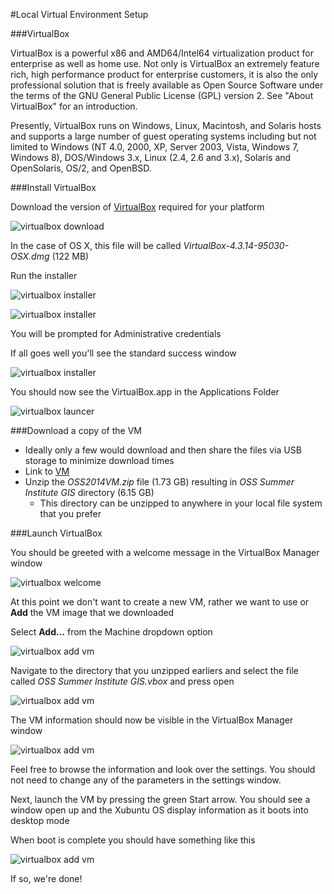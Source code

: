 #Local Virtual Environment Setup

###VirtualBox

VirtualBox is a powerful x86 and AMD64/Intel64 virtualization product for enterprise as well as home use. Not only is VirtualBox an extremely feature rich, high performance product for enterprise customers, it is also the only professional solution that is freely available as Open Source Software under the terms of the GNU General Public License (GPL) version 2. See "About VirtualBox" for an introduction.

Presently, VirtualBox runs on Windows, Linux, Macintosh, and Solaris hosts and supports a large number of guest operating systems including but not limited to Windows (NT 4.0, 2000, XP, Server 2003, Vista, Windows 7, Windows 8), DOS/Windows 3.x, Linux (2.4, 2.6 and 3.x), Solaris and OpenSolaris, OS/2, and OpenBSD.

###Install VirtualBox

Download the version of [VirtualBox](https://www.virtualbox.org/wiki/Downloads) required for your platform

![virtualbox download](images/vb_download.png)

In the case of OS X, this file will be called *VirtualBox-4.3.14-95030-OSX.dmg* (122 MB)

Run the installer

![virtualbox installer](images/vb_installer.png)

![virtualbox installer](images/vb_installer2.png)

You will be prompted for Administrative credentials

If all goes well you'll see the standard success window

![virtualbox installer](images/vb_installer3.png)

You should now see the VirtualBox.app in the Applications Folder

![virtualbox launcer](images/vb_app.png)

###Download a copy of the VM

* Ideally only a few would download and then share the files via USB storage to minimize download times
* Link to [VM](http://people.renci.org/~stealey/OSS2014/OSS2014VM.zip)
* Unzip the *OSS2014VM.zip* file (1.73 GB) resulting in *OSS Summer Institute GIS* directory (6.15 GB)
	* This directory can be unzipped to anywhere in your local file system that you prefer
	
###Launch VirtualBox

You should be greeted with a welcome message in the VirtualBox Manager window 

![virtualbox welcome](images/vb_welcome.png)

At this point we don't want to create a new VM, rather we want to use or **Add** the VM image that we downloaded

Select **Add...** from the Machine dropdown option

![virtualbox add vm](images/vb_addvm.png)

Navigate to the directory that you unzipped earliers and select the file called *OSS Summer Institute GIS.vbox* and press open

![virtualbox add vm](images/vb_addvm2.png)

The VM information should now be visible in the VirtualBox Manager window

![virtualbox add vm](images/vb_loaded.png)

Feel free to browse the information and look over the settings. You should not need to change any of the parameters in the settings window.

Next, launch the VM by pressing the green Start arrow. You should see a window open up and the Xubuntu OS display information as it boots into desktop mode

When boot is complete you should have something like this

![virtualbox add vm](images/vm_running.png)

If so, we're done!